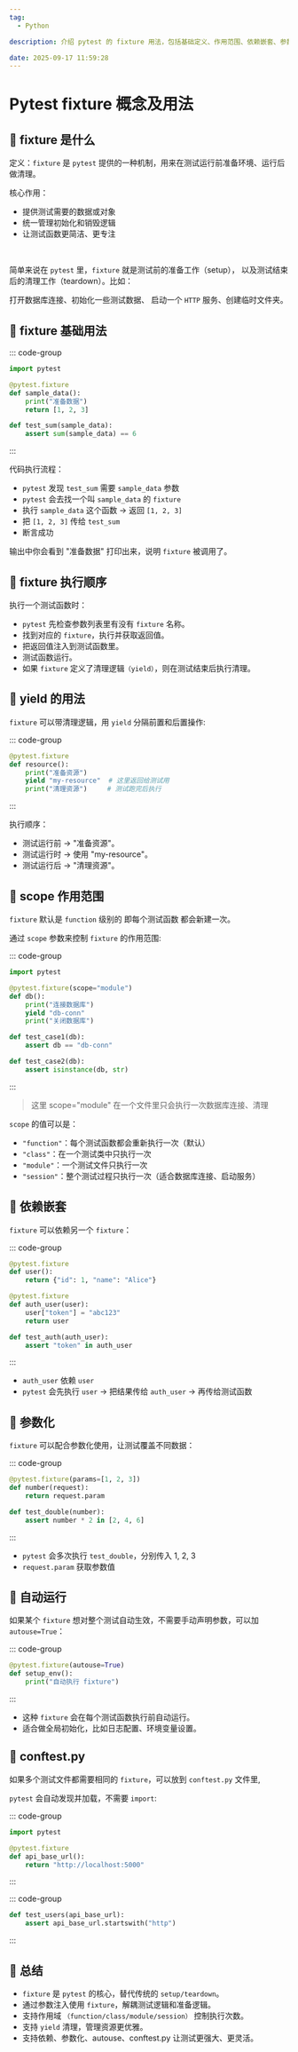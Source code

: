 ```yaml
---
tag:
  - Python

description: 介绍 pytest 的 fixture 用法，包括基础定义、作用范围、依赖嵌套、参数化、自动运行和 conftest.py 等高级技巧，帮助更高效地管理测试环境和资源。

date: 2025-09-17 11:59:28
---
```


# Pytest fixture 概念及用法

## 🚃 fixture 是什么

定义：`fixture` 是 `pytest` 提供的一种机制，用来在测试运行前准备环境、运行后做清理。

核心作用：

- 提供测试需要的数据或对象
- 统一管理初始化和销毁逻辑
- 让测试函数更简洁、更专注

<br />

简单来说在 `pytest` 里，`fixture` 就是测试前的准备工作（setup），
以及测试结束后的清理工作（teardown）。比如：

打开数据库连接、初始化一些测试数据、 启动一个 `HTTP` 服务、创建临时文件夹。

## 🚃 fixture 基础用法

::: code-group

```python [] {}
import pytest

@pytest.fixture
def sample_data():
    print("准备数据")
    return [1, 2, 3]

def test_sum(sample_data):
    assert sum(sample_data) == 6

```

:::

代码执行流程：

- `pytest` 发现 `test_sum` 需要 `sample_data` 参数
- `pytest` 会去找一个叫 `sample_data` 的 `fixture`
- 执行 `sample_data` 这个函数 → 返回 `[1, 2, 3]`
- 把 `[1, 2, 3]` 传给 `test_sum`
- 断言成功

输出中你会看到 "准备数据" 打印出来，说明 `fixture` 被调用了。

## 🚃 fixture 执行顺序

执行一个测试函数时：

- `pytest` 先检查参数列表里有没有 `fixture` 名称。
- 找到对应的 `fixture`，执行并获取返回值。
- 把返回值注入到测试函数里。
- 测试函数运行。
- 如果 `fixture` 定义了清理逻辑`（yield）`，则在测试结束后执行清理。

## 🚃 yield 的用法

`fixture` 可以带清理逻辑，用 `yield` 分隔前置和后置操作:

::: code-group

```python [] {}
@pytest.fixture
def resource():
    print("准备资源")
    yield "my-resource"  # 这里返回给测试用
    print("清理资源")     # 测试跑完后执行

```

:::

执行顺序：

- 测试运行前 → "准备资源"。
- 测试运行时 → 使用 "my-resource"。
- 测试运行后 → "清理资源"。

## 🚃 scope 作用范围

`fixture` 默认是 `function` 级别的 即每个测试函数
都会新建一次。

通过 `scope` 参数来控制 `fixture` 的作用范围:

::: code-group

```python [] {}
import pytest

@pytest.fixture(scope="module")
def db():
    print("连接数据库")
    yield "db-conn"
    print("关闭数据库")

def test_case1(db):
    assert db == "db-conn"

def test_case2(db):
    assert isinstance(db, str)

```

:::

> 这里 scope="module" 在一个文件里只会执行一次数据库连接、清理

`scope` 的值可以是：

- `"function"`：每个测试函数都会重新执行一次（默认）
- `"class"`：在一个测试类中只执行一次
- `"module"`：一个测试文件只执行一次
- `"session"`：整个测试过程只执行一次（适合数据库连接、启动服务）

## 🚃 依赖嵌套

`fixture` 可以依赖另一个 `fixture`：

::: code-group

```python [] {}
@pytest.fixture
def user():
    return {"id": 1, "name": "Alice"}

@pytest.fixture
def auth_user(user):
    user["token"] = "abc123"
    return user

def test_auth(auth_user):
    assert "token" in auth_user

```

:::

- `auth_user` 依赖 `user`
- `pytest` 会先执行 `user` → 把结果传给 `auth_user` → 再传给测试函数

## 🚃 参数化

`fixture` 可以配合参数化使用，让测试覆盖不同数据：

::: code-group

```python [] {}
@pytest.fixture(params=[1, 2, 3])
def number(request):
    return request.param

def test_double(number):
    assert number * 2 in [2, 4, 6]

```

:::

- `pytest` 会多次执行 `test_double`，分别传入 1, 2, 3
- `request.param` 获取参数值

## 🚃 自动运行

如果某个 `fixture` 想对整个测试自动生效，不需要手动声明参数，可以加 `autouse=True`：

::: code-group

```python [] {}
@pytest.fixture(autouse=True)
def setup_env():
    print("自动执行 fixture")

```

:::

- 这种 `fixture` 会在每个测试函数执行前自动运行。
- 适合做全局初始化，比如日志配置、环境变量设置。

## 🚃 conftest.py

如果多个测试文件都需要相同的 `fixture`，可以放到 `conftest.py` 文件里,

`pytest` 会自动发现并加载，不需要 `import`:

::: code-group

```python [conftest.py] {}
import pytest

@pytest.fixture
def api_base_url():
    return "http://localhost:5000"

```

:::

::: code-group

```python [test_api.py] {}
def test_users(api_base_url):
    assert api_base_url.startswith("http")

```

:::

## 🚃 总结

- `fixture` 是 `pytest` 的核心，替代传统的 `setup/teardown`。
- 通过参数注入使用 `fixture`，解耦测试逻辑和准备逻辑。
- 支持作用域 `（function/class/module/session）` 控制执行次数。
- 支持 `yield` 清理，管理资源更优雅。
- 支持依赖、参数化、autouse、conftest.py 让测试更强大、更灵活。
